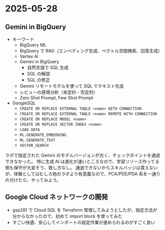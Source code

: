 # 2025-05-28

## Gemini in BigQuery

- キーワード
  - BigQuery ML
  - BigQuery で RAG（エンベディング生成、ベクトル空間検索、回答生成）
  - Vertex AI
  - Gemini in BigQuery
    - 自然言語で SQL 生成
    - SQL の解説
    - SQL の修正
  - Gemini リモートモデルを使って SQL でテキスト生成
  - レビューの感情分析（肯定的・否定的）
  - Zero Shot Prompt, Few Shot Prompt
- GoogleSQL
  - `CREATE OR REPLACE EXTERNAL TABLE <name> WITH CONNECTION`
  - `CREATE OR REPLACE EXTERNAL TABLE <name> REMOTE WITH CONNECTION`
  - `CREATE OR REPLACE MODEL <name>`
  - `CREATE OR REPLACE VECTOR INDEX <name>`
  - `LOAD DATA`
  - `ML.GENERATE_EMBEDDING`
  - `ML.GENERATE_TEXT`
  - `VECTOR_SEARCH`

ラボで指定された Gemini のモデルバージョンが古く、チェックポイントを通過できなかった。
特に生成 AI は進化が速いところなので、学習リソース作ってる側も保守が大変そう、致し方なし。
通過できないからスキルバッジは貰えないが、体験としてはむしろ他のラボより有意義なので、PCA/PDE/PDA 系を一通り片付けたら、やってみよう。

## Google Cloud ネットワークの開発

- gsp281 で Cloud SQL を Terraform 管理してみようとしたが、指定方法が分からなかったので、初めて import block を使ってみた
- すごい快適、安心してインポートの設定作業が進められるのがすごく良い
